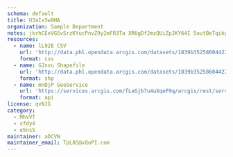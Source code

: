 ```yaml
---
schema: default
title: U3aIxSw9HA 
organization: Sample Department 
notes: jkrhCEeVGSvSrzKYucPnvZ9y2mFR3Ta XR6gDf2mzQUiZpJKY64I 5outBeTqikgcolEFn5NQbxGPd71dstpLaUflHAD4JXH09C1 
resources:
  - name: lL92E CSV
    url: 'http://data.phl.opendata.arcgis.com/datasets/1839b35258604422b0b520cbb668df0d_0.csv'
    format: csv
  - name: GJsvu Shapefile
    url: 'http://data.phl.opendata.arcgis.com/datasets/1839b35258604422b0b520cbb668df0d_0.zip'
    format: shp
  - name: mnDjP GeoService
    url: 'https://services.arcgis.com/fLeGjb7u4uXqeF9q/arcgis/rest/services/Air_Monitoring_Stations/FeatureServer/0/query'
    format: api
license: qvNJG 
category:
  - MhvVT 
  - cfdy4 
  - e5nsS 
maintainer: aDCVN  
maintainer_email: TpL8S@vQoPI.com
---
```

